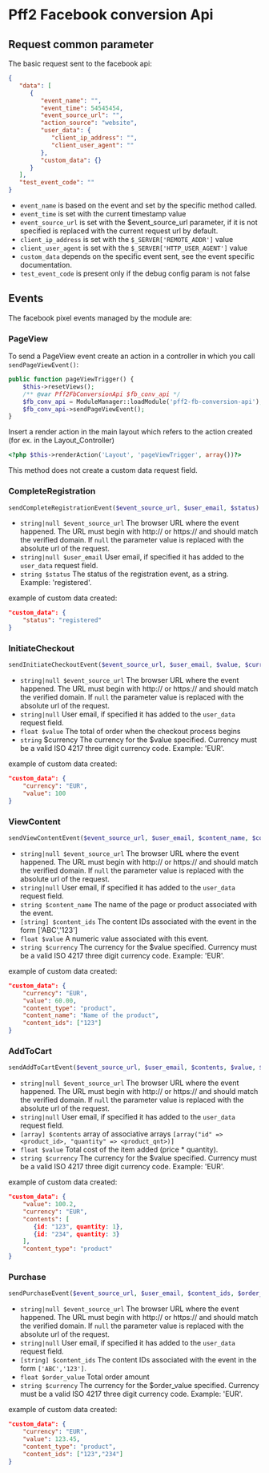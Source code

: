# Pff2 Facebook conversion Api

## Request common parameter

The basic request sent to the facebook api:
```json
{
   "data": [
      {
         "event_name": "",
         "event_time": 54545454,
         "event_source_url": "",
         "action_source": "website",
         "user_data": {
            "client_ip_address": "",
            "client_user_agent": ""
         },
         "custom_data": {}
      }
   ],
   "test_event_code": ""
}
```
* `event_name` is based on the event and set by the specific method called.
* `event_time` is set with the current timestamp value
* `event_source_url` is set with the $event_source_url parameter, if it is not specified is replaced with the current request url by default. 
* `client_ip_address` is set with the `$_SERVER['REMOTE_ADDR']` value
* `client_user_agent` is set with the `$_SERVER['HTTP_USER_AGENT']` value
* `custom_data` depends on the specific event sent, see the event specific documentation.
* `test_event_code` is present only if the debug config param is not false

## Events

The facebook pixel events managed by the module are:
 
### PageView

To send a PageView event create an action in a controller in which you call `sendPageViewEvent()`:
```php 
public function pageViewTrigger() {
    $this->resetViews();
    /** @var Pff2FbConversionApi $fb_conv_api */
    $fb_conv_api = ModuleManager::loadModule('pff2-fb-conversion-api');
    $fb_conv_api->sendPageViewEvent();
}
``` 
Insert a render action in the main layout which refers to the action created (for ex. in the Layout_Controller)

```php
<?php $this->renderAction('Layout', 'pageViewTrigger', array())?>
```

This method does not create a custom data request field.

### CompleteRegistration
```php
sendCompleteRegistrationEvent($event_source_url, $user_email, $status)
```
* `string|null $event_source_url` The browser URL where the event happened. The URL must begin with http:// or https:// and should match the verified domain.
If `null` the parameter value is replaced with the absolute url of the request.
* `string|null $user_email` User email, if specified it has added to the `user_data` request field.
* `string $status` The status of the registration event, as a string. Example: 'registered'.

example of custom data created:

```json
"custom_data": {
    "status": "registered"
}
```
### InitiateCheckout

```php
sendInitiateCheckoutEvent($event_source_url, $user_email, $value, $currency = "EUR")
```
 * `string|null $event_source_url` The browser URL where the event happened. The URL must begin with http:// or https:// and should match the verified domain. If `null` the parameter value is replaced with the absolute url of the request.
 * `string|null` User email, if specified it has added to the `user_data` request field.
 * `float $value` The total of order when the checkout process begins
 * `string` $currency The currency for the $value specified. Currency must be a valid ISO 4217 three digit currency code. Example: 'EUR'.

example of custom data created:

```json
"custom_data": {
    "currency": "EUR",
    "value": 100
}
```

### ViewContent

```php
sendViewContentEvent($event_source_url, $user_email, $content_name, $content_ids, $value, $currency = "EUR")
```

 * `string|null $event_source_url` The browser URL where the event happened. The URL must begin with http:// or https:// and should match the verified domain. If `null` the parameter value is replaced with the absolute url of the request.
 * `string|null` User email, if specified it has added to the `user_data` request field.
 * `string $content_name` The name of the page or product associated with the event.
 * `[string] $content_ids` The content IDs associated with the event in the form ['ABC','123']
 * `float $value` A numeric value associated with this event.
 * `string $currency` The currency for the $value specified. Currency must be a valid ISO 4217 three digit currency code. Example: 'EUR'.

example of custom data created:

```json
"custom_data": {
    "currency": "EUR",
    "value": 60.00,
    "content_type": "product",
    "content_name": "Name of the product",
    "content_ids": ["123"]
}
```

### AddToCart

```php
sendAddToCartEvent($event_source_url, $user_email, $contents, $value, $currency = "EUR")
```

* `string|null $event_source_url` The browser URL where the event happened. The URL must begin with http:// or https:// and should match the verified domain. If `null` the parameter value is replaced with the absolute url of the request.
* `string|null` User email, if specified it has added to the `user_data` request field.
* `[array] $contents` array of associative arrays `[array("id" => <product_id>, "quantity" => <product_qnt>)]`
* `float $value` Total cost of the item added (price * quantity).
* `string $currency` The currency for the $value specified. Currency must be a valid ISO 4217 three digit currency code. Example: 'EUR'.

example of custom data created: 
```json
"custom_data": {
    "value": 100.2,
    "currency": "EUR",
    "contents": [
       {id: "123", quantity: 1},
       {id: "234", quantity: 3}
    ],
    "content_type": "product"
}
```

### Purchase

```php
sendPurchaseEvent($event_source_url, $user_email, $content_ids, $order_value, $currency = "EUR")
```

* `string|null $event_source_url` The browser URL where the event happened. The URL must begin with http:// or https:// and should match the verified domain. If `null` the parameter value is replaced with the absolute url of the request.
* `string|null` User email, if specified it has added to the `user_data` request field.
* `[string] $content_ids` The content IDs associated with the event in the form `['ABC','123']`.
* `float $order_value` Total order amount
* `string $currency` The currency for the $order_value specified. Currency must be a valid ISO 4217 three digit currency code. Example: 'EUR'.

example of custom data created:

```json
"custom_data": {
    "currency": "EUR",
    "value": 123.45,
    "content_type": "product",
    "content_ids": ["123","234"]
}
```

